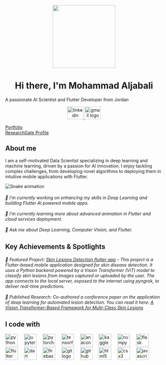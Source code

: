 <div align="center">
  <img height="200" src="https://media4.giphy.com/media/v1.Y2lkPTc5MGI3NjExZW8yaHMydjhvMXFkcmF3bGUxZnJib3g5a2I2dDNoZHlkM282aGhydyZlcD12MV9pbnRlcm5hbF9naWZfYnlfaWQmY3Q9Zw/fZoKDBwdbILBjhtXZD/giphy.gif"  />
</div>

<h1 align="center">Hi there, I'm Mohammad Aljabali</h1>

<p align="left">A passionate AI Scientist and Flutter Developer from Jordan</p>

<div align="center">
  <a href="https://www.linkedin.com/in/aljabali89m/" target="_blank">
    <img src="https://raw.githubusercontent.com/maurodesouza/profile-readme-generator/master/src/assets/icons/social/linkedin/default.svg" width="52" height="40" alt="linkedin logo"  />
  </a>
  <a href="mailto:aljabali89m@gmail.com" target="_blank">
    <img src="https://raw.githubusercontent.com/maurodesouza/profile-readme-generator/master/src/assets/icons/social/gmail/default.svg" width="52" height="40" alt="gmail logo"  />
  </a>
</div>

<p align="left"><a href="https://mohammad-aljabali.vercel.app/" target="_blank">Portfolio</a><br><a href="https://www.researchgate.net/profile/Mohammad-Aljabali" target="_blank">ResearchGate Profile</a></p>

<h2 align="left">About me</h2>

<p align="left">I am a self-motivated Data Scientist specializing in deep learning and machine learning, driven by a passion for AI innovation. I enjoy tackling complex challenges, from developing novel algorithms to deploying them in intuitive mobile applications with Flutter.</p>

<img src="https://raw.githubusercontent.com/ALJABALI89M/ALJABALI89M/output/snake.svg" alt="Snake animation" />

<h6 align="left">🔭 I’m currently working on enhancing my skills in Deep Learning and building Flutter AI powered mobile apps.<br><br>🌱 I’m currently learning more about advanced animation in Flutter and cloud services deployment.<br><br>💬 Ask me about Deep Learning, Computer Vision, and Flutter.</h6>

<h2 align="left">Key Achievements & Spotlights</h2>

<h6 align="left">📱 Featured Project: <a href="https://github.com/aljabali89m/Skin-Lesions-Detection-flutter-app" target="_blank">Skin Lesions Detection flutter app</a> - This project is a Flutter-based mobile application designed for skin disease detection. It uses a Python backend powered by a Vision Transformer (ViT) model to classify skin lesions from images captured or uploaded by the user. The app connects to the local server, exposed to the internet using pyngrok, to deliver real-time predictions.<br><br>📄 Published Research: Co-authored a conference paper on the application of deep learning for automated lesion detection. You can read it here: <a href="https://www.researchgate.net/publication/392896407" target="_blank">A Vision Transformer-Based Framework for Multi-Class Skin Lesions</a></h6>

<h2 align="left">I code with</h2>

<div align="left">
  <img src="https://cdn.jsdelivr.net/gh/devicons/devicon/icons/python/python-original.svg" height="40" alt="python logo"  />
  <img width="12" />
  <img src="https://cdn.jsdelivr.net/gh/devicons/devicon/icons/jupyter/jupyter-original.svg" height="40" alt="jupyter logo"  />
  <img width="12" />
  <img src="https://cdn.jsdelivr.net/gh/devicons/devicon/icons/pytorch/pytorch-original.svg" height="40" alt="pytorch logo"  />
  <img width="12" />
  <img src="https://cdn.jsdelivr.net/gh/devicons/devicon/icons/tensorflow/tensorflow-original.svg" height="40" alt="tensorflow logo"  />
  <img width="12" />
  <img src="https://cdn.jsdelivr.net/gh/devicons/devicon/icons/anaconda/anaconda-original.svg" height="40" alt="anaconda logo"  />
  <img width="12" />
  <img src="https://cdn.jsdelivr.net/gh/devicons/devicon/icons/kaggle/kaggle-original.svg" height="40" alt="kaggle logo"  />
  <img width="12" />
  <img src="https://cdn.jsdelivr.net/gh/devicons/devicon/icons/numpy/numpy-original.svg" height="40" alt="numpy logo"  />
  <img width="12" />
  <img src="https://cdn.jsdelivr.net/gh/devicons/devicon/icons/flask/flask-original.svg" height="40" alt="flask logo"  />
  <img width="12" />
  <img src="https://cdn.jsdelivr.net/gh/devicons/devicon/icons/flutter/flutter-original.svg" height="40" alt="flutter logo"  />
  <img width="12" />
  <img src="https://cdn.jsdelivr.net/gh/devicons/devicon/icons/dart/dart-original.svg" height="40" alt="dart logo"  />
  <img width="12" />
  <img src="https://cdn.jsdelivr.net/gh/devicons/devicon/icons/firebase/firebase-plain.svg" height="40" alt="firebase logo"  />
  <img width="12" />
  <img src="https://cdn.jsdelivr.net/gh/devicons/devicon/icons/git/git-original.svg" height="40" alt="git logo"  />
  <img width="12" />
  <img src="https://cdn.jsdelivr.net/gh/devicons/devicon/icons/github/github-original.svg" height="40" alt="github logo"  />
  <img width="12" />
  <img src="https://cdn.jsdelivr.net/gh/devicons/devicon/icons/html5/html5-original.svg" height="40" alt="html5 logo"  />
  <img width="12" />
  <img src="https://cdn.jsdelivr.net/gh/devicons/devicon/icons/css3/css3-original.svg" height="40" alt="css3 logo"  />
  <img width="12" />
  <img src="https://cdn.jsdelivr.net/gh/devicons/devicon/icons/javascript/javascript-original.svg" height="40" alt="javascript logo"  />
</div>
